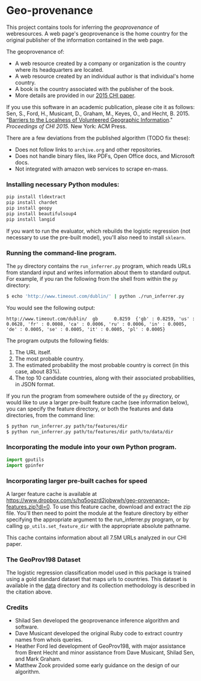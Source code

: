 # Geo-provenance

This project contains tools for inferring the *geoprovenance* of webresources.
A web page's geoprovenance is the home country for the original publisher of the information contained in the web page.

The geoprovenance of:
* A web resource created by a company or organization is the country where its headquarters are located.
* A web resource created by an individual author is that individual's home country.
* A book is the country associated with the publisher of the book.
* More details are provided in our [2015 CHI paper](http://www-users.cs.umn.edu/~bhecht/publications/localnessgeography_CHI2015.pdf). 

If you use this software in an academic publication, please cite it as follows: Sen, S., Ford, H., Musicant, D., Graham, M., Keyes, O., and Hecht, B. 2015. "[Barriers to the Localness of Volunteered Geographic Information](http://www-users.cs.umn.edu/~bhecht/publications/localnessgeography_CHI2015.pdf)." *Proceedings of CHI 2015.* New York: ACM Press.

There are a few deviations from the published algorithm (TODO fix these):
* Does not follow links to `archive.org` and other repositories.
* Does not handle binary files, like PDFs, Open Office docs, and Microsoft docs.
* Not integrated with amazon web services to scrape en-mass.

### Installing necessary Python modules:

```bash
pip install tldextract
pip install chardet
pip install geopy
pip install beautifulsoup4
pip install langid
```

If you want to run the evaluator, which rebuilds the logistic regression (not necessary to use the pre-built model), you'll also need to install `sklearn`.

### Running the command-line program.

The `py` directory contains the `run_inferrer.py` program, which reads URLs from standard input and writes information about them to standard output. For example, if you ran the following from the shell from within the `py` directory:

```bash
$ echo 'http://www.timeout.com/dublin/' | python ./run_inferrer.py
```

You would see the following output:

```text
http://www.timeout.com/dublin/  gb      0.8259  {'gb' : 0.8259, 'us' : 0.0628, 'fr' : 0.0008, 'ca' : 0.0006, 'ru' : 0.0006, 'in' : 0.0005, 'de' : 0.0005, 'se' : 0.0005, 'it' : 0.0005, 'pl' : 0.0005}
```

The program outputs the following fields: 

1. The URL itself.
2. The most probable country.
3. The estimated probability the most probable country is correct (in this case, about 83%).
4. The top 10 candidate countries, along with their associated probabilities, in JSON format.

If you run the program from somewhere outside of the `py` directory, or would like to use a larger pre-built feature cache (see information below), you can specify the feature directory, or both the features and data directories, from the command line:

```bash
$ python run_inferrer.py path/to/features/dir
$ python run_inferrer.py path/to/features/dir path/to/data/dir
```

### Incorporating the module into your own Python program.

```python
import gputils
import gpinfer


```

### Incorporating larger pre-built caches for speed

A larger feature cache is available at https://www.dropbox.com/s/hq5ogzrd2jobwwh/geo-provenance-features.zip?dl=0. To use this feature cache, download and extract the zip file. You'll then need to point the module at the feature directory by either specifying the appropriate argument to the run_inferrer.py program, or by calling `gp_utils.set_feature_dir` with the appropriate absolute pathname.

This cache contains information about all 7.5M URLs analyzed in our CHI paper.

### The GeoProv198 Dataset

The logistic regression classification model used in this package is trained using a gold standard dataset that maps urls to countries. This dataset is available in the [data](https://github.com/shilad/geo-provenance/blob/master/data/geoprov198.tsv) directory and its collection methodology is described in the citation above.

### Credits

* Shilad Sen developed the geoprovenance inference algorithm and software.
* Dave Musicant developed the original Ruby code to extract country names from whois queries.
* Heather Ford led development of GeoProv198, with major assistance from Brent Hecht and minor assistance from Dave Musicant, Shilad Sen, and Mark Graham.
* Matthew Zook provided some early guidance on the design of our algorithm.
